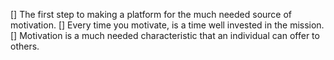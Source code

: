 [] The first step to making a platform for the much needed source of motivation.
[] Every time you motivate, is a time well invested in the mission.
[] Motivation is a much needed characteristic that an individual can offer to others.
